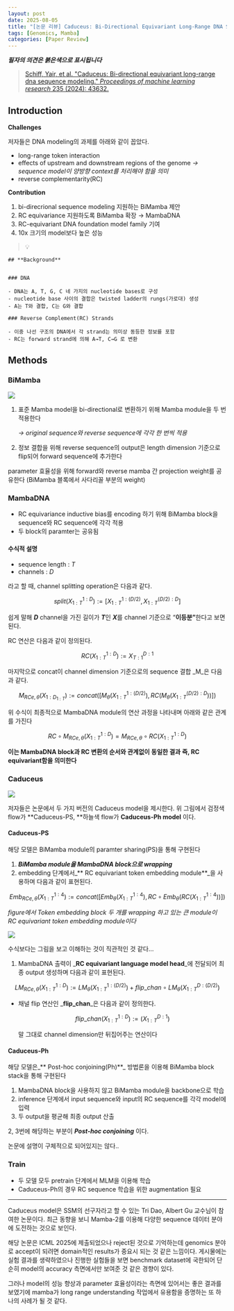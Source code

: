 ```yaml
---
layout: post
date: 2025-08-05
title: "[논문 리뷰] Caduceus: Bi-Directional Equivariant Long-Range DNA Sequence Modeling"
tags: [Genomics, Mamba]
categories: [Paper Review]
---
```


<span class="notion-red">_**필자의 의견은 붉은색으로 표시됩니다**_</span>


> [Schiff, Yair, et al. "Caduceus: Bi-directional equivariant long-range dna sequence modeling." ](https://pmc.ncbi.nlm.nih.gov/articles/PMC12189541/)[_Proceedings of machine learning research_](https://pmc.ncbi.nlm.nih.gov/articles/PMC12189541/)[ 235 (2024): 43632.](https://pmc.ncbi.nlm.nih.gov/articles/PMC12189541/)



## Introduction


**Challenges**


저자들은 DNA modeling의 과제를 아래와 같이 꼽았다.

- long-range token interaction
- effects of upstream and downstream regions of the genome 
_→ sequence model이 양방향 context를 처리해야 함을 의미_
- reverse complementarity(RC)

**Contribution**

1. bi-direcrional sequence modeling 지원하는 BiMamba 제안
1. RC equivariance 지원하도록 BiMamba 확장 → MambaDNA
1. RC-equivariant DNA foundation model family 기여
1. 10x 크기의 model보다 높은 성능

> 💡 


	## **Background**


	### DNA

	- DNA는 A, T, G, C 네 가지의 nucleotide bases로 구성
	- nucleotide base 사이의 결합은 twisted ladder의 rungs(가로대) 생성
	- A는 T와 결합, C는 G와 결합

	### Reverse Complement(RC) Strands

	- 이중 나선 구조의 DNA에서 각 strand는 의미상 동등한 정보를 포함
	- RC는 forward strand에 의해 A→T, C→G 로 변환


## Methods



### BiMamba


![](https://prod-files-secure.s3.us-west-2.amazonaws.com/542b861c-36a8-4051-84e5-8804b6728dba/2c247d59-7815-4980-99f0-8f0d21f445a7/image.png?X-Amz-Algorithm=AWS4-HMAC-SHA256&X-Amz-Content-Sha256=UNSIGNED-PAYLOAD&X-Amz-Credential=ASIAZI2LB4665VRXKLC6%2F20250821%2Fus-west-2%2Fs3%2Faws4_request&X-Amz-Date=20250821T090113Z&X-Amz-Expires=3600&X-Amz-Security-Token=IQoJb3JpZ2luX2VjEKH%2F%2F%2F%2F%2F%2F%2F%2F%2F%2FwEaCXVzLXdlc3QtMiJHMEUCIGbkURb6k0k%2BTsfL%2FRkfUICPfK22zrKFGNhKzpRiCE2LAiEA8C7Ssq1u6NwoaOujd84hfoTKHSFbg1Ux3qGCDNH%2BvPcqiAQI6v%2F%2F%2F%2F%2F%2F%2F%2F%2F%2FARAAGgw2Mzc0MjMxODM4MDUiDAnI4CZ%2BvKg1EnEoDyrcAz%2FJqB7adkUVqAKyBrIJOr25bqCCdS6Jc7KRxiwP1WBL2%2Fx9Rd5QfXydZbBx0ES0F9mcY7bunMRSbBrcwxOPuOQdbTGWX9kRFwb52dpRqd8C2%2B8naKvRj%2F5GRmWdHWN2UzD5ruA7AGA72vVXmP3HIpwuBSaELF61N6xUwHs%2BoMqchOoX8XuVyUR3gp988kREM%2BwaINHeq83yLmJJeqlvlPloGW7btocTsZBqu%2Fw2PyAvY9WWOWPZmFaZorSpKWgI1XjvV4uktks45GU53kM79KQE8ry1htaZcQILjSlYHDz38hbfN2Ar%2FQm83mgnh6XfGKaOSoP53Qt1a5jhIn7Ybw1ivBdVogVrP0SST3icwRTNjvPez5Ib7kYWeWW3v9PqR9tzDFK%2BZDbmTVEmFGC8kkxD68uDSkHh8z%2FIBdoT%2BRBmRp1YGifvfGT21UjXzsFaRQ3Nz%2BcwsbqRXoP6ZOYpj4txxJUQUKog6nTLYSVOzpuOKYcYb6hFTi4S2CwK8WnUueE2KIfgVu8gjuYPvfPaUVbTr5K6vg80H0OrERHEgswUk0qaeSBflsbIKyuagB2IeA7ZK3E%2FQ8XgfHdR9gUuv1uaWSg6G6WqXp%2Bg5Ngj8%2Fb6uUTg%2B9qXipqjgUHoMJm9m8UGOqUB%2BFVUrastnQ%2B0rkwjVFI7j%2FbMB3BGEW0NQOs3iS2R5VFEy2w6IOm4E%2FAlNzKpJ7zb6Rcbii%2B3Pty3eqYr%2BiicICgTqM%2BeHTyHJDb3DkkeF2o2yJR%2FMnL0N8x2T8EglvIoZVxPq5yrZZthha4%2FSBvCwPfh7reJPDB3AkwdCkNrmdkJXBDrEVSUaWHZsoH%2FDY0KEOX%2BtDBeuTyR%2BQAlypCFzh9mcP2r&X-Amz-Signature=96e689a656cb69ee25d7e4318faf2af417ea23badc76e8f5352ace84c225d2c4&X-Amz-SignedHeaders=host&x-amz-checksum-mode=ENABLED&x-id=GetObject)

1. 표준 Mamba model을 bi-directional로 변환하기 위해 Mamba module을 두 번 적용한다

	_→ original sequence와 reverse sequence에 각각 한 번씩 적용_

1. 정보 결합을 위해 reverse sequence의 output은 length dimension 기준으로 flip되어 forward sequence에 추가한다

parameter 효율성을 위해 forward와 reverse mamba 간 projection weight를 공유한다 (BiMamba 블록에서 사다리꼴 부분의 weight)



### MambaDNA

- RC equivariance inductive bias를 encoding 하기 위해 BiMamba block을 sequence와 RC sequence에 각각 적용
- 두 block의 paramter는 공유됨


#### 수식적 설명

- sequence length : _T_
- channels : _D_

라고 할 때,  channel splitting operation은 다음과 같다.


$$
split(X^{1:D}_{1:T}):=[X^{1:(D/2)}_{1:T},X^{(D/2):D}_{1:T}]
$$


<span class="notion-red">쉽게 말해 </span><span class="notion-red">_**D**_</span><span class="notion-red"> channel을 가진 길이가 </span><span class="notion-red">_**T**_</span><span class="notion-red">인 </span><span class="notion-red">_**X**_</span><span class="notion-red">를 channel 기준으로 “</span><span class="notion-red">**이등분”**</span><span class="notion-red">한다고 보면 된다.</span>


RC 연산은 다음과 같이 정의된다.


$$
RC(X^{1:D}_{1:T}):=X^{D:1}_{T:1}
$$


마지막으로 concat이 channel dimension 기준으로의 sequence 결합 _M_은 다음과 같다.


$$
M_{RCe,\theta}(X_{1:D_{1:T}}):=concat([M_{\theta}(X^{1:(D/2)}_{1:T}),RC(M_{\theta}(X^{(D/2):D}_{1:T}))])
$$


위 수식이 최종적으로 MambaDNA module의 연산 과정을 나타내며 아래와 같은 관계를 가진다


$$
RC\circ M_{RCe,\theta}(X^{1:D}_{1:T}) = M_{RCe,\theta} \circ RC(X^{1:D}_{1:T})
$$


**이는 MambaDNA block과 RC 변환의 순서와 관계없이 동일한 결과 즉, RC equivariant함을 의미한다**



### Caduceus


![](https://prod-files-secure.s3.us-west-2.amazonaws.com/542b861c-36a8-4051-84e5-8804b6728dba/f94a60d7-8145-473b-aef9-7c68d3ec604a/image.png?X-Amz-Algorithm=AWS4-HMAC-SHA256&X-Amz-Content-Sha256=UNSIGNED-PAYLOAD&X-Amz-Credential=ASIAZI2LB4665VRXKLC6%2F20250821%2Fus-west-2%2Fs3%2Faws4_request&X-Amz-Date=20250821T090113Z&X-Amz-Expires=3600&X-Amz-Security-Token=IQoJb3JpZ2luX2VjEKH%2F%2F%2F%2F%2F%2F%2F%2F%2F%2FwEaCXVzLXdlc3QtMiJHMEUCIGbkURb6k0k%2BTsfL%2FRkfUICPfK22zrKFGNhKzpRiCE2LAiEA8C7Ssq1u6NwoaOujd84hfoTKHSFbg1Ux3qGCDNH%2BvPcqiAQI6v%2F%2F%2F%2F%2F%2F%2F%2F%2F%2FARAAGgw2Mzc0MjMxODM4MDUiDAnI4CZ%2BvKg1EnEoDyrcAz%2FJqB7adkUVqAKyBrIJOr25bqCCdS6Jc7KRxiwP1WBL2%2Fx9Rd5QfXydZbBx0ES0F9mcY7bunMRSbBrcwxOPuOQdbTGWX9kRFwb52dpRqd8C2%2B8naKvRj%2F5GRmWdHWN2UzD5ruA7AGA72vVXmP3HIpwuBSaELF61N6xUwHs%2BoMqchOoX8XuVyUR3gp988kREM%2BwaINHeq83yLmJJeqlvlPloGW7btocTsZBqu%2Fw2PyAvY9WWOWPZmFaZorSpKWgI1XjvV4uktks45GU53kM79KQE8ry1htaZcQILjSlYHDz38hbfN2Ar%2FQm83mgnh6XfGKaOSoP53Qt1a5jhIn7Ybw1ivBdVogVrP0SST3icwRTNjvPez5Ib7kYWeWW3v9PqR9tzDFK%2BZDbmTVEmFGC8kkxD68uDSkHh8z%2FIBdoT%2BRBmRp1YGifvfGT21UjXzsFaRQ3Nz%2BcwsbqRXoP6ZOYpj4txxJUQUKog6nTLYSVOzpuOKYcYb6hFTi4S2CwK8WnUueE2KIfgVu8gjuYPvfPaUVbTr5K6vg80H0OrERHEgswUk0qaeSBflsbIKyuagB2IeA7ZK3E%2FQ8XgfHdR9gUuv1uaWSg6G6WqXp%2Bg5Ngj8%2Fb6uUTg%2B9qXipqjgUHoMJm9m8UGOqUB%2BFVUrastnQ%2B0rkwjVFI7j%2FbMB3BGEW0NQOs3iS2R5VFEy2w6IOm4E%2FAlNzKpJ7zb6Rcbii%2B3Pty3eqYr%2BiicICgTqM%2BeHTyHJDb3DkkeF2o2yJR%2FMnL0N8x2T8EglvIoZVxPq5yrZZthha4%2FSBvCwPfh7reJPDB3AkwdCkNrmdkJXBDrEVSUaWHZsoH%2FDY0KEOX%2BtDBeuTyR%2BQAlypCFzh9mcP2r&X-Amz-Signature=ce3a83d33180eedaaf98b8ce148f0953c1b35e0103cc95d2eb10ccf974dcb45e&X-Amz-SignedHeaders=host&x-amz-checksum-mode=ENABLED&x-id=GetObject)


저자들은 논문에서 두 가지 버전의 Caduceus model을 제시한다. 위 그림에서 검정색 flow가 **Caduceus-PS, **하늘색 flow가 **Caduceus-Ph model** 이다.



#### Caduceus-PS


해당 모델은 BiMamba module의 paramter sharing(PS)을 통해 구현된다

1. _**BiMamba module을 MambaDNA block으로 wrapping**_
1. embedding 단계에서_** RC equivariant token embedding module**_을 사용하며 다음과 같이 표현된다.

$$
Emb_{RCe,\theta}(X^{1:4}_{1:T}):=concat([Emb_{\theta}(X^{1:4}_{1:T}),RC \circ Emb_{\theta}(RC(X^{1:4}_{1:T}))])
$$


_figure에서 Token embedding block 두 개를 wrapping 하고 있는 큰 module이 RC equivariant token embedding module이다_


![](https://prod-files-secure.s3.us-west-2.amazonaws.com/542b861c-36a8-4051-84e5-8804b6728dba/b175e4da-71eb-4e91-8c23-a06dabe673c9/image.png?X-Amz-Algorithm=AWS4-HMAC-SHA256&X-Amz-Content-Sha256=UNSIGNED-PAYLOAD&X-Amz-Credential=ASIAZI2LB4665VRXKLC6%2F20250821%2Fus-west-2%2Fs3%2Faws4_request&X-Amz-Date=20250821T090113Z&X-Amz-Expires=3600&X-Amz-Security-Token=IQoJb3JpZ2luX2VjEKH%2F%2F%2F%2F%2F%2F%2F%2F%2F%2FwEaCXVzLXdlc3QtMiJHMEUCIGbkURb6k0k%2BTsfL%2FRkfUICPfK22zrKFGNhKzpRiCE2LAiEA8C7Ssq1u6NwoaOujd84hfoTKHSFbg1Ux3qGCDNH%2BvPcqiAQI6v%2F%2F%2F%2F%2F%2F%2F%2F%2F%2FARAAGgw2Mzc0MjMxODM4MDUiDAnI4CZ%2BvKg1EnEoDyrcAz%2FJqB7adkUVqAKyBrIJOr25bqCCdS6Jc7KRxiwP1WBL2%2Fx9Rd5QfXydZbBx0ES0F9mcY7bunMRSbBrcwxOPuOQdbTGWX9kRFwb52dpRqd8C2%2B8naKvRj%2F5GRmWdHWN2UzD5ruA7AGA72vVXmP3HIpwuBSaELF61N6xUwHs%2BoMqchOoX8XuVyUR3gp988kREM%2BwaINHeq83yLmJJeqlvlPloGW7btocTsZBqu%2Fw2PyAvY9WWOWPZmFaZorSpKWgI1XjvV4uktks45GU53kM79KQE8ry1htaZcQILjSlYHDz38hbfN2Ar%2FQm83mgnh6XfGKaOSoP53Qt1a5jhIn7Ybw1ivBdVogVrP0SST3icwRTNjvPez5Ib7kYWeWW3v9PqR9tzDFK%2BZDbmTVEmFGC8kkxD68uDSkHh8z%2FIBdoT%2BRBmRp1YGifvfGT21UjXzsFaRQ3Nz%2BcwsbqRXoP6ZOYpj4txxJUQUKog6nTLYSVOzpuOKYcYb6hFTi4S2CwK8WnUueE2KIfgVu8gjuYPvfPaUVbTr5K6vg80H0OrERHEgswUk0qaeSBflsbIKyuagB2IeA7ZK3E%2FQ8XgfHdR9gUuv1uaWSg6G6WqXp%2Bg5Ngj8%2Fb6uUTg%2B9qXipqjgUHoMJm9m8UGOqUB%2BFVUrastnQ%2B0rkwjVFI7j%2FbMB3BGEW0NQOs3iS2R5VFEy2w6IOm4E%2FAlNzKpJ7zb6Rcbii%2B3Pty3eqYr%2BiicICgTqM%2BeHTyHJDb3DkkeF2o2yJR%2FMnL0N8x2T8EglvIoZVxPq5yrZZthha4%2FSBvCwPfh7reJPDB3AkwdCkNrmdkJXBDrEVSUaWHZsoH%2FDY0KEOX%2BtDBeuTyR%2BQAlypCFzh9mcP2r&X-Amz-Signature=fb28f9be61857e4fe0a7c1d6340182fbdab450376695fdabb1468cd8f0a62f05&X-Amz-SignedHeaders=host&x-amz-checksum-mode=ENABLED&x-id=GetObject)


<span class="notion-red">수식보다는 그림을 보고 이해하는 것이 직관적인 것 같다…</span>

1. MambaDNA 출력이 _**RC equivariant language model head**_에 전달되어 최종 output 생성하며 다음과 같이 표현된다.

$$
LM_{RCe,\theta}(X^{1:D}_{1:T}):= LM_{\theta}(X^{1:(D/2)}_{1:T})+flip\_chan\circ LM_{\theta}(X^{D:(D/2)}_{1:T})
$$

- 채널 flip 연산인 _**flip\_chan**_은 다음과 같이 정의한다.

	$$
	flip\_chan(X^{1:D}_{1:T}):=(X^{D:1}_{1:T})
	$$


	말 그대로 channel dimension만 뒤집어주는 연산이다



#### Caduceus-Ph


해당 모델은_** Post-hoc conjoining(Ph)**_ 방법론을 이용해 BiMamba block stack을 통해 구현된다

1. MambaDNA block을 사용하지 않고 BiMamba module을 backbone으로 학습
1. inference 단계에서 input sequence와 input의 RC sequence를 각각 model에 입력
1. 두 output을 평균해 최종 output 산출

2, 3번에 해당하는 부분이 _**Post-hoc conjoining**_ 이다.


<span class="notion-red">논문에 설명이 구체적으로 되어있지는 않다..</span>



### Train

- 두 모델 모두 pretrain 단계에서 MLM을 이용해 학습
- Caduceus-Ph의 경우 RC sequence 학습을 위한 augmentation 필요

---


<span class="notion-red">Caduceus model은 SSM의 선구자라고 할 수 있는 Tri Dao, Albert Gu 교수님이 참여한 논문이다. 최근 동향을 보니 Mamba-2를 이용해 다양한 sequence 데이터 분야에 도전하는 것으로 보인다.</span>


<span class="notion-red">해당 논문은 ICML 2025에 제출되었으나 reject된 것으로 기억하는데 genomics 분야로 accept이 되려면 domain적인 results가 중요시 되는 것 같은 느낌이다. 게시물에는 실험 결과를 생략하였으나 진행한 실험들을 보면 benchmark dataset에 국한되어 단순히 model의 accuracy 측면에서만 보여준 것 같은 경향이 있다.</span>


<span class="notion-red">그러나 model의 성능 향상과 parameter 효율성이라는 측면에 있어서는 좋은 결과를 보였기에 mamba가 long range understanding 작업에서 유용함을 증명하는 또 하나의 사례가 될 것 같다.</span>

